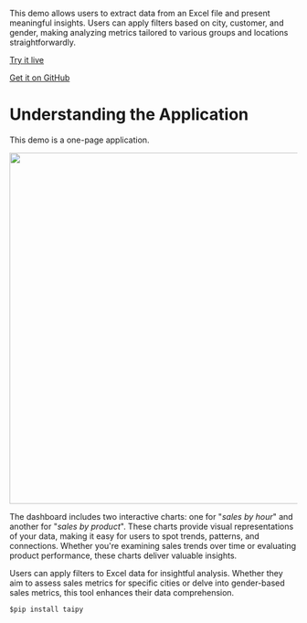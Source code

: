 This demo allows users to extract data from an Excel file and 
present meaningful insights. Users can apply filters based on city, customer, and gender, making 
analyzing metrics tailored to various groups and locations straightforwardly.

[Try it live](https://sales-dashboard.taipy.cloud/) 

[Get it on GitHub](https://github.com/Avaiga/demo-sales-dashboard)


# Understanding the Application
This demo is a one-page application.


<img  src=demo-sales-dashboard width="615">


The dashboard includes two interactive charts: one for "_sales by hour_" and another for "_sales 
by product_". These charts provide visual representations of your data, making it easy for users 
to spot trends, patterns, and connections. Whether you're examining sales trends over time or 
evaluating product performance, these charts deliver valuable insights.

Users can apply filters to Excel data for insightful analysis. Whether they aim to assess sales metrics 
for specific cities or delve into gender-based sales metrics, this tool enhances their data comprehension.


```$pip install taipy```
